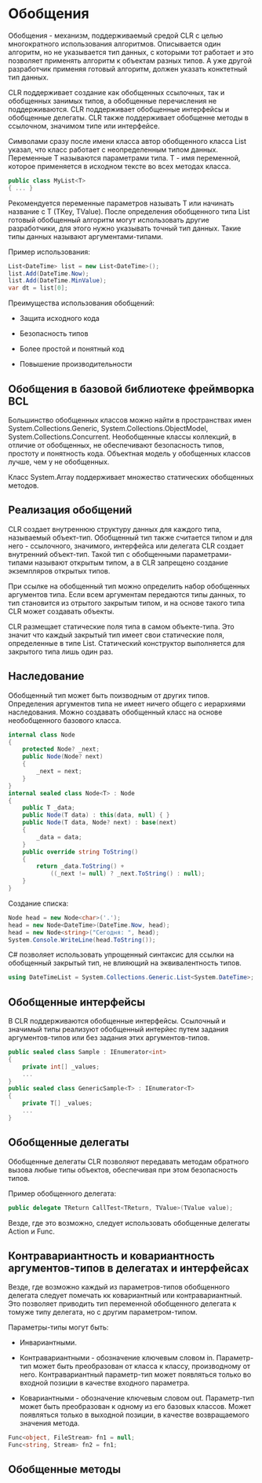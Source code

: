 # Обобщения

Обобщения - механизм, поддерживаемый средой CLR с целью многократного использования алгоритмов. Описывается один алгоритм, но не указывается тип данных, с которыми тот работает и это позволяет применять алгоритм к объектам разных типов. А уже другой разработчик применяя готовый алгоритм, должен указать конктетный тип данных.

CLR поддерживает создание как обобщенных ссылочных, так и обобщенных занимых типов, а обобщенные перечисления не поддерживаются. CLR поддерживает обобщенные интерфейсы и обобщенные делегаты. CLR также поддерживает обобщенне методы в ссылочном, значимом типе или интерфейсе.

Символами <T> сразу после имени класса автор обобщенного класса List указал, что класс работает с неопределенным типом данных. Переменные T называются параметрами типа. Т - имя переменной, которое применяется в исходном тексте во всех методах класса.

```csharp
public class MyList<T>
{ ... }
```

Рекомендуется переменные параметров называть T или начинать название с T (TKey, TValue). После определения обобщенного типа List<T> готовый обобщенный алгоритм могут использовать другие разработчики, для этого нужно указывать точный тип данных. Такие типы данных называют аргументами-типами.

Пример использования:

```csharp
List<DateTime> list = new List<DateTime>();
list.Add(DateTime.Now);
list.Add(DateTime.MinValue);
var dt = list[0];
```

Преимущества использования обобщений:

- Защита исходного кода

- Безопасность типов

- Более простой и понятный код

- Повышение производительности

## Обобщения в базовой библиотеке фреймворка BCL

Большинство обобщенных классов можно найти в пространствах имен System.Collections.Generic, System.Collections.ObjectModel, System.Collections.Concurrent. Необобщенные классы коллекций, в отличие от обобщенных, не обеспечивают безопасность типов, простоту и понятность кода. Объектная модель у обобщенных классов лучше, чем у не обобщенных. 

Класс System.Array поддерживает множество статических обобщенных методов. 

## Реализация обобщений

CLR создает внутреннюю структуру данных для каждого типа, называемый объект-тип. Обобщенный тип также считается типом и для него - ссылочного, значимого, интерфейса или делегата CLR создает внутренний объект-тип. Такой тип с обобщенными параметрами-типами называют открытым типом, а в CLR запрещено создание экземпляров открытых типов.

При ссылке на обобщенный тип можно определить набор обобщенных аргументов типа. Если всем аргументам передаются типы данных, то тип становится из отрытого закрытым типом, и на основе такого типа CLR может создавать объекты.

CLR размещает статические поля типа в самом объекте-типа. Это значит что каждый закрытый тип имеет свои статические поля, определенные в типе List<T>. Статический конструктор выполняется для закрытого типа лишь один раз. 

## Наследование

Обобщенный тип может быть поизводным от других типов. Определения аргументов типа не имеет ничего общего с иерархиями наследования. Можно создавать обобщенный класс на основе необобщенного базового класса.

```csharp
internal class Node
{
    protected Node? _next;
    public Node(Node? next)
    {
        _next = next;
    }
}
internal sealed class Node<T> : Node
{
    public T _data;
    public Node(T data) : this(data, null) { }
    public Node(T data, Node? next) : base(next)
    {
        _data = data;
    }
    public override string ToString()
    {
        return _data.ToString() +
            ((_next != null) ? _next.ToString() : null);
    }
}
```

Создание списка:

```csharp
Node head = new Node<char>('.');
head = new Node<DateTime>(DateTime.Now, head);
head = new Node<string>("Сегодня: ", head);
System.Console.WriteLine(head.ToString());
```

C# позволяет использовать упрощенный синтаксис для ссылки на обобщенный закрытый тип, не влияющий на эквивалентность типов. 

```csharp
using DateTimeList = System.Collections.Generic.List<System.DateTime>;
```

## Обобщенные интерфейсы

В CLR поддерживаются обобщенные интерфейсы. Ссылочный и значимый типы реализуют обобщенный интерйес путем задания аргументов-типов или без задания этих аргументов-типов.

```csharp
public sealed class Sample : IEnumerator<int>
{
    private int[] _values;
    ...
}
public sealed class GenericSample<T> : IEnumerator<T>
{
    private T[] _values;
    ...
}
```

## Обобщенные делегаты

Обобщенные делегаты CLR позволяют передавать методам обратного вызова любые типы объектов, обеспечивая при этом безопасность типов.

Пример обобщенного делегата:

```csharp
public delegate TReturn CallTest<TReturn, TValue>(TValue value);
```

Везде, где это возможно, следует использовать обобщенные делегаты Action и Func.

## Контравариантность и ковариантность аргументов-типов в делегатах и интерфейсах

Везде, где возможно каждый из параметров-типов обобщенного делегата следует помечать кк ковариантный или контравариантный. Это позволяет приводить тип переменной обобщенного делегата к томуже типу делегата, но с другим параметром-типом.

Параметры-типы могут быть:

- Инвариантными.

- Контравариантными - обозначение ключевым словом in. Параметр-тип может быть преобразован от класса к классу, производному от него. Контравариантный параметр-тип может появляться только во входной позиции в качестве входного параметра.

- Ковариантными - обозначение ключевым словом out. Параметр-тип может быть преобразован к одному из его базовых классов. Может появляться только в выходной позиции, в качестве возвращаемого значения метода.

```csharp
Func<object, FileStream> fn1 = null;
Func<string, Stream> fn2 = fn1;
```

## Обобщенные методы










